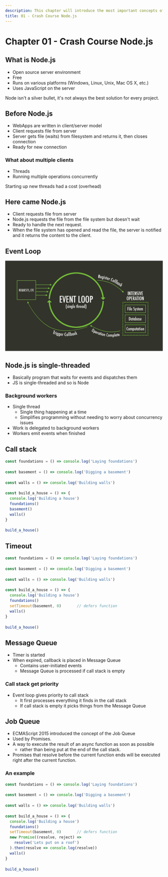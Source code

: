 ```yaml
---
description: This chapter will introduce the most important concepts of Node.js.
title: 01 - Crash Course Node.js
---
```


# Chapter 01 - Crash Course Node.js

## What is Node.js

* Open source server environment
* Free
* Runs on various platforms (Windows, Linux, Unix, Mac OS X, etc.)
* Uses JavaScript on the server

Node isn't a silver bullet, it's not always the best solution for every project.

## Before Node.js

* WebApps are written in client/server model
* Client requests file from server
* Server gets file (waits) from filesystem and returns it, then closes connection
* Ready for new connection

### What about multiple clients

* Threads
* Running multiple operations concurrently

Starting up new threads had a cost (overhead)

## Here came Node.js

* Client requests file from server
* Node.js requests the file from the file system but doesn't wait
* Ready to handle the next request.
* When the file system has opened and read the file, the server is notified and it returns the content to the client.

## Event Loop

![Event Loop](./img/event_loop.png)

## Node.js is single-threaded

* Basically program that waits for events and dispatches them
* JS is single-threaded and so is Node

### Background workers

* Single thread
    * Single thing happening at a time
    * Simplifies programming without needing to worry about concurrency issues
* Work is delegated to background workers
* Workers emit events when finished


## Call stack

<!-- https://nodejs.dev/the-nodejs-event-loop -->

```js
const foundations = () => console.log('Laying foundations')

const basement = () => console.log('Digging a basement')

const walls = () => console.log('Building walls')

const build_a_house = () => {
  console.log('Building a house')
  foundations()
  basement()
  walls()
}

build_a_house()
```

## Timeout

```js
const foundations = () => console.log('Laying foundations')

const basement = () => console.log('Digging a basement')

const walls = () => console.log('Building walls')

const build_a_house = () => {
  console.log('Building a house')
  foundations()
  setTimeout(basement, 0)       // defers function
  walls()
}

build_a_house()
```

## Message Queue

* Timer is started
* When expired, callback is placed in Message Queue
    * Contains user-initiated events
    * Message Queue is processed if call stack is empty

### Call stack get priority

* Event loop gives priority to call stack
    * It first processes everything it finds in the call stack
    * If call stack is empty it picks things from the Message Queue

## Job Queue

* ECMAScript 2015 introduced the concept of the Job Queue
* Used by Promises.
* A way to execute the result of an async function as soon as possible
    * rather than being put at the end of the call stack.
* Promises that resolve before the current function ends will be executed right after the current function.

### An example

```js
const foundations = () => console.log('Laying foundations')

const basement = () => console.log('Digging a basement')

const walls = () => console.log('Building walls')

const build_a_house = () => {
  console.log('Building a house')
  foundations()
  setTimeout(basement, 0)       // defers function
  new Promise((resolve, reject) =>
    resolve('Lets put on a roof')
  ).then(resolve => console.log(resolve))
  walls()
}

build_a_house()
```

